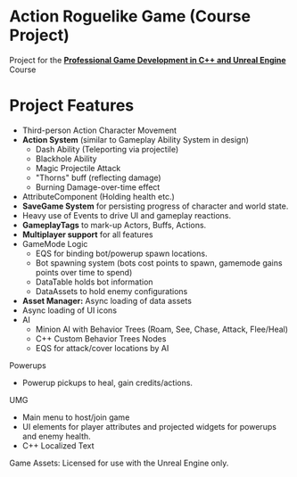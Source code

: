 # Action Roguelike Game (Course Project)

Project for the **[Professional Game Development in C++ and Unreal Engine](https://courses.tomlooman.com/p/unrealengine-cpp?coupon_code=COMMUNITY15&src=github)** Course

# Project Features
- Third-person Action Character Movement
- **Action System** (similar to Gameplay Ability System in design)
  - Dash Ability (Teleporting via projectile)
  - Blackhole Ability
  - Magic Projectile Attack
  - "Thorns" buff (reflecting damage)
  - Burning Damage-over-time effect
- AttributeComponent (Holding health etc.)
- **SaveGame System** for persisting progress of character and world state.
- Heavy use of Events to drive UI and gameplay reactions.
- **GameplayTags** to mark-up Actors, Buffs, Actions.
- **Multiplayer support** for all features
- GameMode Logic
  - EQS for binding bot/powerup spawn locations.
  - Bot spawning system (bots cost points to spawn, gamemode gains points over time to spend)
  - DataTable holds bot information
  - DataAssets to hold enemy configurations
- **Asset Manager:** Async loading of data assets
- Async loading of UI icons
- AI
  - Minion AI with Behavior Trees (Roam, See, Chase, Attack, Flee/Heal)
  - C++ Custom Behavior Trees Nodes
  - EQS for attack/cover locations by AI
  
Powerups
- Powerup pickups to heal, gain credits/actions.

UMG
- Main menu to host/join game
- UI elements for player attributes and projected widgets for powerups and enemy health.
- C++ Localized Text

Game Assets: Licensed for use with the Unreal Engine only.
